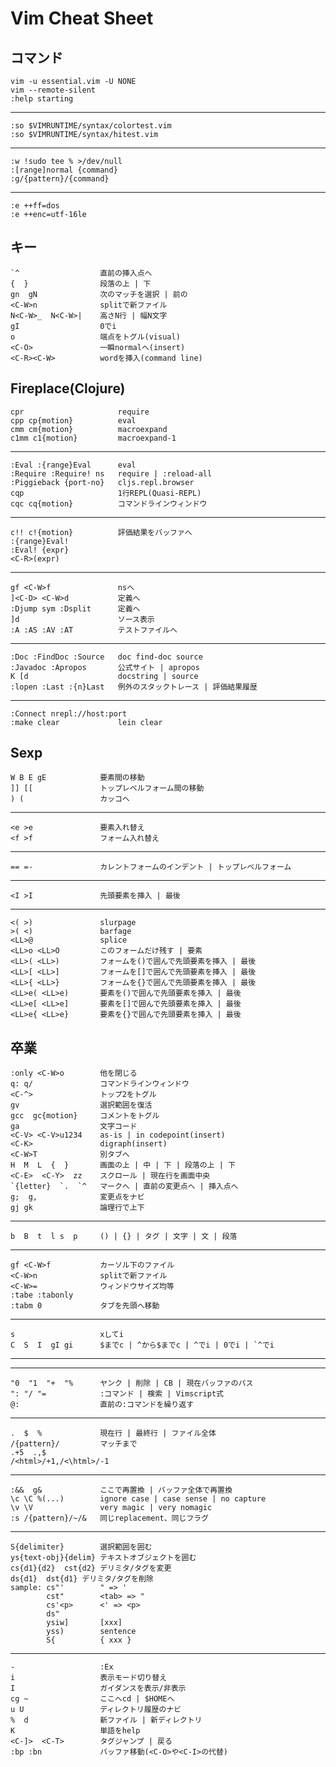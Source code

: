 # Vim Cheat Sheet

## コマンド

    vim -u essential.vim -U NONE
    vim --remote-silent
    :help starting
----
    :so $VIMRUNTIME/syntax/colortest.vim
    :so $VIMRUNTIME/syntax/hitest.vim
----
    :w !sudo tee % >/dev/null
    :[range]normal {command}
    :g/{pattern}/{command}
----
    :e ++ff=dos
    :e ++enc=utf-16le

## キー

    `^                  直前の挿入点へ
    {  }                段落の上 | 下
    gn  gN              次のマッチを選択 | 前の
    <C-W>n              splitで新ファイル
    N<C-W>_  N<C-W>|    高さN行 | 幅N文字
    gI                  0でi
    o                   端点をトグル(visual)
    <C-O>               一瞬normalへ(insert)
    <C-R><C-W>          wordを挿入(command line)

## Fireplace(Clojure)
    cpr                     require
    cpp cp{motion}          eval
    cmm cm{motion}          macroexpand
    c1mm c1{motion}         macroexpand-1
----
    :Eval :{range}Eval      eval
    :Require :Require! ns   require | :reload-all
    :Piggieback {port-no}   cljs.repl.browser
    cqp                     1行REPL(Quasi-REPL)
    cqc cq{motion}          コマンドラインウィンドウ
----
    c!! c!{motion}          評価結果をバッファへ
    :{range}Eval!
    :Eval! {expr}
    <C-R>(expr)
----
    gf <C-W>f               nsへ
    ]<C-D> <C-W>d           定義へ
    :Djump sym :Dsplit      定義へ
    ]d                      ソース表示
    :A :AS :AV :AT          テストファイルへ
----
    :Doc :FindDoc :Source   doc find-doc source
    :Javadoc :Apropos       公式サイト | apropos
    K [d                    docstring | source
    :lopen :Last :{n}Last   例外のスタックトレース | 評価結果履歴
----
    :Connect nrepl://host:port
    :make clear             lein clear

## Sexp

    W B E gE            要素間の移動
    ]] [[               トップレベルフォーム間の移動
    ) (                 カッコへ
----
    <e >e               要素入れ替え
    <f >f               フォーム入れ替え
----
    == =-               カレントフォームのインデント | トップレベルフォーム
----
    <I >I               先頭要素を挿入 | 最後
----
    <( >)               slurpage
    >( <)               barfage
    <LL>@               splice
    <LL>o <LL>O         このフォームだけ残す | 要素
    <LL>( <LL>)         フォームを()で囲んで先頭要素を挿入 | 最後
    <LL>[ <LL>]         フォームを[]で囲んで先頭要素を挿入 | 最後
    <LL>{ <LL>}         フォームを{}で囲んで先頭要素を挿入 | 最後
    <LL>e( <LL>e)       要素を()で囲んで先頭要素を挿入 | 最後
    <LL>e[ <LL>e]       要素を[]で囲んで先頭要素を挿入 | 最後
    <LL>e{ <LL>e}       要素を{}で囲んで先頭要素を挿入 | 最後


## 卒業
    :only <C-W>o        他を閉じる
    q: q/               コマンドラインウィンドウ
    <C-^>               トップ2をトグル
    gv                  選択範囲を復活
    gcc  gc{motion}     コメントをトグル
    ga                  文字コード
    <C-V> <C-V>u1234    as-is | in codepoint(insert)
    <C-K>               digraph(insert)
    <C-W>T              別タブへ
    H  M  L  {  }       画面の上 | 中 | 下 | 段落の上 | 下
    <C-E>  <C-Y>  zz    スクロール | 現在行を画面中央
    `{letter}  `.  `^   マークへ | 直前の変更点へ | 挿入点へ
    g;  g,              変更点をナビ
    gj gk               論理行で上下
----
    b  B  t  l s  p     () | {} | タグ | 文字 | 文 | 段落
----
    gf <C-W>f           カーソル下のファイル
    <C-W>n              splitで新ファイル
    <C-W>=              ウィンドウサイズ均等
    :tabe :tabonly
    :tabm 0             タブを先頭へ移動
----
    s                   xしてi
    C  S  I  gI gi      $までc | ^から$までc | ^でi | 0でi | `^でi
----
----
    "0  "1  "+  "%      ヤンク | 削除 | CB | 現在バッファのパス
    ": "/ "=            :コマンド | 検索 | Vimscript式
    @:                  直前の:コマンドを繰り返す
----
    .  $  %             現在行 | 最終行 | ファイル全体
    /{pattern}/         マッチまで
    .+5  .,$
    /<html>/+1,/<\html>/-1
----
    :&&  g&             ここで再置換 | バッファ全体で再置換
    \c \C %(...)        ignore case | case sense | no capture
    \v \V               very magic | very nomagic
    :s /{pattern}/~/&   同じreplacement、同じフラグ
----
    S{delimiter}        選択範囲を囲む
    ys{text-obj}{delim} テキストオブジェクトを囲む
    cs{d1}{d2}  cst{d2} デリミタ/タグを変更
    ds{d1}  dst{d1} デリミタ/タグを削除
    sample: cs"'        " => '
            cst"        <tab> => "
            cs'<p>      <' => <p>
            ds"
            ysiw]       [xxx]
            yss)        sentence
            S{          { xxx }
----
    -                   :Ex
    i                   表示モード切り替え
    I                   ガイダンスを表示/非表示
    cg ~                ここへcd | $HOMEへ
    u U                 ディレクトリ履歴のナビ
    %  d                新ファイル | 新ディレクトリ
    K                   単語をhelp
    <C-]>  <C-T>        タグジャンプ | 戻る
    :bp :bn             バッファ移動(<C-O>や<C-I>の代替)
